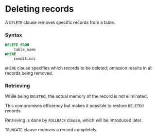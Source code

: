 # Deleting records

A `DELETE` clause removes specific records from a table.

### Syntax

```sql
DELETE FROM
	table_name
WHERE
	conditions
```

`WHERE` clause specifies which records to be deleted;
omission results in all records being removed.

### Retrieving

While being `DELETE`d, the actual memory of the record is not eliminated.

This compromises efficiency but makes it possible to restore `DELETE`d records.

Retrieving is done by `ROLLBACK` clause, which will be introduced later.

`TRUNCATE` clause removes a record completely.
